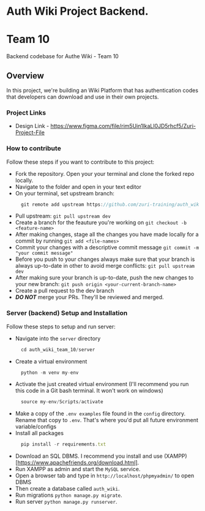 # Auth Wiki Project Backend.
# Team 10
Backend codebase for Authe Wiki - Team 10
<br>

## Overview
In this project, we're building an Wiki Platform that has authentication codes that developers can download and use in their own projects. 

<!-- ### Directory Structure
- ***Frontend:*** Frontend code is found in the `client` directory.
- ***Backend:*** Backend code is found in the `server` directory. -->

### Project Links

- Design Link - https://www.figma.com/file/rim5Uin1lkaLl0JD5rhcf5/Zuri-Project-File


### How to contribute
Follow these steps if you want to contribute to this project:
- Fork the repository. Open your your terminal and clone the forked repo locally.
- Navigate to the folder and open in your text editor
- On your terminal, set upstream branch:
  ```js
    git remote add upstream https://github.com/zuri-training/auth_wiki_team_10.git
  ```
- Pull upstream: `git pull upstream dev`
- Create a branch for the feauture you're working on `git checkout -b <feature-name>`
- After making changes, stage all the changes you have made locally for a commit by running `git add <file-names>`
- Commit your changes with a descriptive commit message `git commit -m "your commit message"`
- Before you push to your changes always make sure that your branch is always up-to-date in other to avoid merge conflicts: `git pull upstream dev`
- After making sure your branch is up-to-date, push the new changes to your new branch: `git push origin <your-current-branch-name>`
- Create a pull request to the dev branch
- ***DO NOT*** merge your PRs. They'll be reviewed and merged.

### Server (backend) Setup and Installation
Follow these steps to setup and run server:
- Navigate into the `server` directory
  ```js
    cd auth_wiki_team_10/server
  ```
- Create a virtual environment 
  ```js
    python -m venv my-env
  ```
- Activate the just created virtual environment (I'll recommend you run this code in a Git bash terminal. It won't work on windows) 
  ```js
    source my-env/Scripts/activate
  ```
- Make a copy of the `.env examples` file found in the `config` directory. Rename that copy to `.env`. That's where you'd put all future environment variable/configs
- Install all packages
  ```js
    pip install -r requirements.txt
  ```
- Download an SQL DBMS. I recommend you install and use (XAMPP)[https://www.apachefriends.org/download.html].
- Run XAMPP as admin and start the `MySQL` service.
- Open a browser tab and type in `http://localhost/phpmyadmin/` to open DBMS
- Then create a database called `auth_wiki`.
- Run migrations `python manage.py migrate`.
- Run server `python manage.py runserver`.
